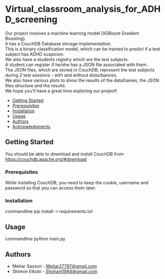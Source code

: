 # Virtual_classroom_analysis_for_ADHD_screening
Our project involves a machine learning model (XGBoost Gradient Boosting).<br>
It has a CouchDB Database storage implementation.<br>
This is a binary classification model, which can be trained to predict if a test subject has ADHD suspicion.<br>
We also have a students registry which are the test subjects.<br>
A student can register if he/she has a JSON file associated with them.<br>
The JSON files, which are stored in CouchDB, represent the test subjects during 2 test sessions - with and without disturbances.<br>
We also have various plots to show the results of the dataframes, the JSON files structure and the results.<br>
We hope you'll have a great time exploring our project!

- [Getting Started](#getting-started)
- [Prerequisites](#prerequisites)
- [Installation](#installation)
- [Usage](#usage)
- [Authors](#authors)
- [Acknowledgments](#acknowledgments)

## Getting Started 

You should be able to download and install CouchDB from https://couchdb.apache.org/#download

### Prerequisites


While installing CouchDB, you need to keep the cookie, username and password so that you can access them later.

### Installation 

commandline
pip install -r requirements.txt

## Usage

commandline
python main.py

## Authors 

- Meitar Sasson - Meitar27797@gmail.com 
- Shimon Elkobi - Shoham1994@gmail.com

